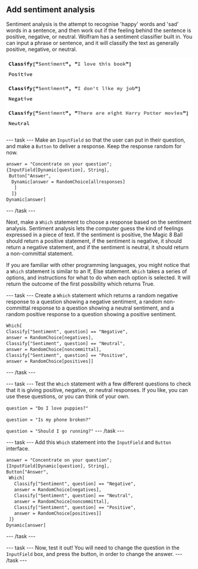 ## Add sentiment analysis

Sentiment analysis is the attempt to recognise 'happy' words and 'sad' words in a sentence, and then work out if the feeling behind the sentence is positive, negative, or neutral.
Wolfram has a sentiment classifier built in. You can input a phrase or sentence, and it will classify the text as generally positive, negative, or neutral.

![positive, negative and neutral responses to sentiment analysis](images/Sentiment.png)


--- task ---
Make an `InputField` so that the user can put in their question, and make a `Button` to deliver a response. Keep the response random for now.

```
answer = "Concentrate on your question";
{InputField[Dynamic[question], String], 
 Button["Answer",
  Dynamic[answer = RandomChoice[allresponses]
   ]
  ]}
Dynamic[answer]

```
--- /task ---

Next, make a `Which` statement to choose a response based on the sentiment analysis. Sentiment analysis lets the computer guess the kind of feelings expressed in a piece of text. If the sentiment is positive, the Magic 8 Ball should return a positive statement, if the sentiment is negative, it should return a negative statement, and if the sentiment is neutral, it should return a non-committal statement.

If you are familiar with other programming languages, you might notice that a `Which` statement is similar to an If, Else statement. `Which` takes a series of options, and instructions for what to do when each option is selected. It will return the outcome of the first possibility which returns True.

 --- task ---
Create a `Which` statement which returns a random negative response to a question showing a negative sentiment, a random non-committal response to a question showing a neutral sentiment, and a random positive response to a question showing a positive sentiment.
 
 ```
Which[
 Classify["Sentiment", question] == "Negative", 
 answer = RandomChoice[negatives], 
 Classify["Sentiment", question] == "Neutral", 
 answer = RandomChoice[noncommittal], 
 Classify["Sentiment", question] == "Positive", 
 answer = RandomChoice[positives]]
 ```
 --- /task ---

--- task ---
 Test the `Which` statement with a few different questions to check that it is giving positive, negative, or neutral responses. If you like, you can use these questions, or you can think of your own.
 
 ```question = "Do I love puppies?"```
 
 ```question = "Is my phone broken?"```
 
 ```question = "Should I go running?"```
--- /task ---
 
--- task ---
Add this `Which` statement into the `InputField` and `Button` interface.
 
 ```
 answer = "Concentrate on your question";
{InputField[Dynamic[question], String], 
 Button["Answer",
  Which[
    Classify["Sentiment", question] == "Negative", 
    answer = RandomChoice[negatives], 
    Classify["Sentiment", question] == "Neutral", 
    answer = RandomChoice[noncommittal], 
    Classify["Sentiment", question] == "Positive", 
    answer = RandomChoice[positives]]
  ]}
Dynamic[answer]
```
--- /task ---

--- task ---
Now, test it out! You will need to change the question in the `InputField` box, and press the button, in order to change the answer.
--- /task ---
